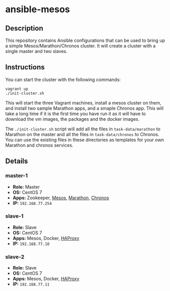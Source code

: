 # ansible-mesos

## Description
This repository contains Ansible configurations that can be used to bring up
a simple Mesos/Marathon/Chronos cluster. It will create a cluster with a
single master and two slaves.

## Instructions
You can start the cluster with the following commands:

    vagrant up
    ./init-cluster.sh

This will start the three Vagrant machines, install a mesos cluster on them,
and install two sample Marathon apps, and a smaple Chronos app. This will take
a long time if it is the first time you have run it as it will have to
download the vm images, the packages and the docker images.

The `./init-cluster.sh` script will add all the files in `task-data/marathon`
to Marathon on the master and all the files in `task-data/chronos` to Chronos.
You can use the existing files in these directories as templates for your own
Marathon and chronos services.

## Details

### master-1
- **Role:** Master
- **OS:** CentOS 7
- **Apps:** Zookeeper, [Mesos](http://192.168.77.254:5050/), [Marathon](http://192.168.77.254:8080/), [Chronos](http://192.168.77.254:4400/)
- **IP:** `192.168.77.254`

### slave-1
- **Role:** Slave
- **OS:** CentOS 7
- **Apps:** Mesos, Docker, [HAProxy](http://192.168.77.10:9090/)
- **IP:** `192.168.77.10`

### slave-2
- **Role:** Slave
- **OS:** CentOS 7
- **Apps:** Mesos, Docker, [HAProxy](http://192.168.77.11:9090/)
- **IP:** `192.168.77.11`

